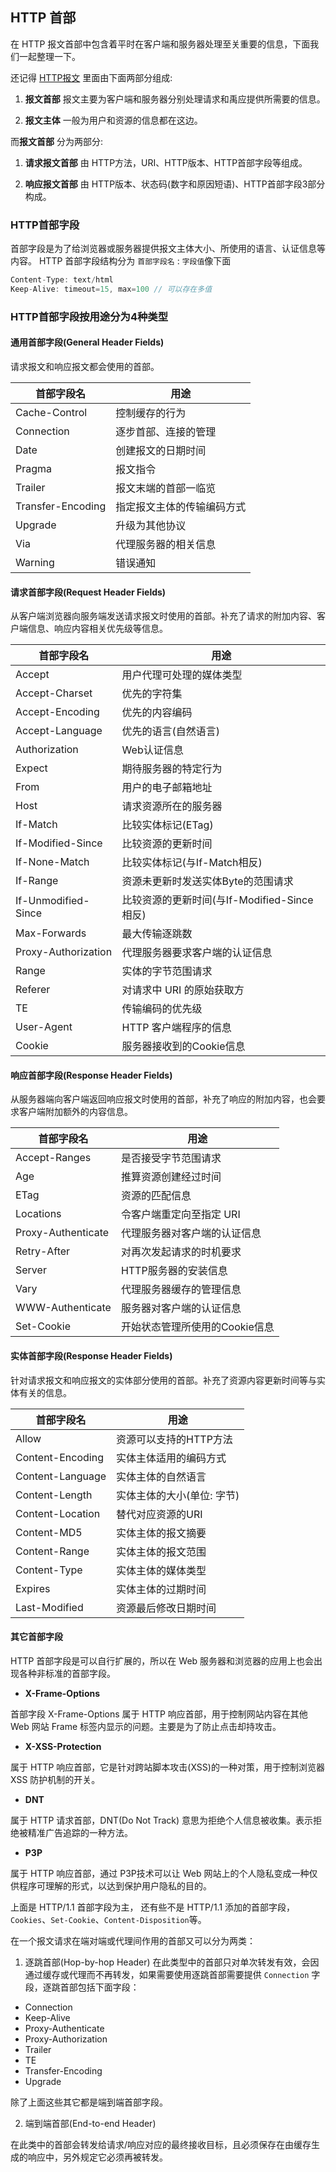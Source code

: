 ## HTTP 首部

在 HTTP 报文首部中包含着平时在客户端和服务器处理至关重要的信息，下面我们一起整理一下。

还记得 [HTTP报文](./HTTP报文.md) 里面由下面两部分组成:
1. **报文首部** 报文主要为客户端和服务器分别处理请求和禹应提供所需要的信息。

2. **报文主体** 一般为用户和资源的信息都在这边。

而**报文首部** 分为两部分:
1. **请求报文首部** 由 HTTP方法，URI、HTTP版本、HTTP首部字段等组成。

2. **响应报文首部** 由 HTTP版本、状态码(数字和原因短语)、HTTP首部字段3部分构成。

### HTTP首部字段

首部字段是为了给浏览器或服务器提供报文主体大小、所使用的语言、认证信息等内容。
HTTP 首部字段结构分为 `首部字段名` : `字段值`像下面

```js
Content-Type: text/html
Keep-Alive: timeout=15, max=100 // 可以存在多值
```

### HTTP首部字段按用途分为4种类型

#### 通用首部字段(General Header Fields)
请求报文和响应报文都会使用的首部。

| 首部字段名 | 用途                         |
|--------|--------------------------------|
| Cache-Control  |  控制缓存的行为  |
| Connection    |  逐步首部、连接的管理      |
| Date   | 创建报文的日期时间      |
| Pragma  | 报文指令 |
| Trailer  | 报文末端的首部一临览 |
| Transfer-Encoding  | 指定报文主体的传输编码方式 |
| Upgrade  | 升级为其他协议 |
| Via  | 代理服务器的相关信息 |
| Warning  | 错误通知 |

#### 请求首部字段(Request Header Fields)

从客户端浏览器向服务端发送请求报文时使用的首部。补充了请求的附加内容、客户端信息、响应内容相关优先级等信息。

| 首部字段名 | 用途                         |
|--------|--------------------------------|
| Accept  |  用户代理可处理的媒体类型  |
| Accept-Charset  |  优先的字符集  |
| Accept-Encoding  |  优先的内容编码  |
| Accept-Language  |  优先的语言(自然语言)  |
| Authorization  |  Web认证信息  |
| Expect  |  期待服务器的特定行为  |
| From  |  用户的电子邮箱地址  |
| Host  |  请求资源所在的服务器  |
| If-Match  |  比较实体标记(ETag)  |
| If-Modified-Since  |  比较资源的更新时间  |
| If-None-Match  |  比较实体标记(与If-Match相反)  |
| If-Range  |  资源未更新时发送实体Byte的范围请求  |
| If-Unmodified-Since  |  比较资源的更新时间(与If-Modified-Since相反)  |
| Max-Forwards  | 最大传输逐跳数 |
| Proxy-Authorization  | 代理服务器要求客户端的认证信息 |
| Range | 实体的字节范围请求 |
| Referer | 对请求中 URI 的原始获取方 |
| TE | 传输编码的优先级 |
| User-Agent | HTTP 客户端程序的信息 |
| Cookie | 服务器接收到的Cookie信息 |

#### 响应首部字段(Response Header Fields)

从服务器端向客户端返回响应报文时使用的首部，补充了响应的附加内容，也会要求客户端附加额外的内容信息。

| 首部字段名 | 用途                         |
|--------|--------------------------------|
| Accept-Ranges  |  是否接受字节范围请求  |
| Age  |  推算资源创建经过时间  |
| ETag  |  资源的匹配信息  |
| Locations  |  令客户端重定向至指定 URI  |
| Proxy-Authenticate | 代理服务器对客户端的认证信息 |
| Retry-After | 对再次发起请求的时机要求  |
| Server | HTTP服务器的安装信息 |
| Vary | 代理服务器缓存的管理信息 |
| WWW-Authenticate | 服务器对客户端的认证信息 |
| Set-Cookie | 开始状态管理所使用的Cookie信息 |

#### 实体首部字段(Response Header Fields)

针对请求报文和响应报文的实体部分使用的首部。补充了资源内容更新时间等与实体有关的信息。

| 首部字段名 | 用途                         |
|--------|--------------------------------|
| Allow | 资源可以支持的HTTP方法 |
| Content-Encoding | 实体主体适用的编码方式 |
| Content-Language | 实体主体的自然语言 |
| Content-Length | 实体主体的大小(单位: 字节) |
| Content-Location | 替代对应资源的URI |
| Content-MD5 | 实体主体的报文摘要 |
| Content-Range | 实体主体的报文范围 |
| Content-Type | 实体主体的媒体类型 |
| Expires | 实体主体的过期时间 |
| Last-Modified | 资源最后修改日期时间 |


#### 其它首部字段

HTTP 首部字段是可以自行扩展的，所以在 Web 服务器和浏览器的应用上也会出现各种非标准的首部字段。

- **X-Frame-Options**

首部字段 X-Frame-Options 属于 HTTP 响应首部，用于控制网站内容在其他 Web 网站 Frame 标签内显示的问题。主要是为了防止点击却持攻击。

- **X-XSS-Protection**

属于 HTTP 响应首部，它是针对跨站脚本攻击(XSS)的一种对策，用于控制浏览器 XSS 防护机制的开关。

- **DNT**

属于 HTTP 请求首部，DNT(Do Not Track) 意思为拒绝个人信息被收集。表示拒绝被精准广告追踪的一种方法。

- **P3P**

属于 HTTP 响应首部，通过 P3P技术可以让 Web 网站上的个人隐私变成一种仅供程序可理解的形式，以达到保护用户隐私的目的。

上面是 HTTP/1.1 首部字段为主， 还有些不是 HTTP/1.1 添加的首部字段，`Cookies`、`Set-Cookie`、`Content-Disposition`等。

在一个报文请求在端对端或代理间作用的首部又可以分为两类：

1. 逐跳首部(Hop-by-hop Header)
在此类型中的首部只对单次转发有效，会因通过缓存或代理而不再转发，如果需要使用逐跳首部需要提供 `Connection` 字段，逐跳首部包括下面字段：
- Connection
- Keep-Alive
- Proxy-Authenticate
- Proxy-Authorization
- Trailer
- TE
- Transfer-Encoding
- Upgrade

除了上面这些其它都是端到端首部字段。


2. 端到端首部(End-to-end Header)

在此类中的首部会转发给请求/响应对应的最终接收目标，且必须保存在由缓存生成的响应中，另外规定它必须再被转发。

